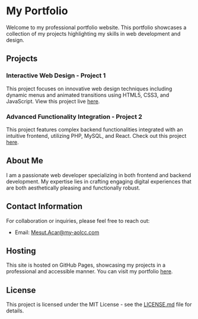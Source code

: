 # My Portfolio

Welcome to my professional portfolio website. This portfolio showcases a collection of my projects highlighting my skills in web development and design.

## Projects

### Interactive Web Design - Project 1
This project focuses on innovative web design techniques including dynamic menus and animated transitions using HTML5, CSS3, and JavaScript. View this project live [here](https://github.com/mesutacar-bit).

### Advanced Functionality Integration - Project 2	
This project features complex backend functionalities integrated with an intuitive frontend, utilizing PHP, MySQL, and React. Check out this project [here](https://github.com/mesutacar-bit).

## About Me

I am a passionate web developer specializing in both frontend and backend development. My expertise lies in crafting engaging digital experiences that are both aesthetically pleasing and functionally robust.

## Contact Information

For collaboration or inquiries, please feel free to reach out:
- Email: [Mesut.Acar@my-aolcc.com](mailto:Mesut.Acar@my-aolcc.com)

## Hosting

This site is hosted on GitHub Pages, showcasing my projects in a professional and accessible manner. You can visit my portfolio [here](https://github.com/mesutacar-bit).

## License

This project is licensed under the MIT License - see the [LICENSE.md](LICENSE.md) file for details.
